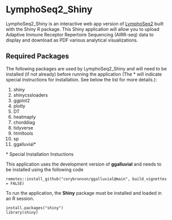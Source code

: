 # LymphoSeq2_Shiny

LymphoSeq2_Shiny is an interactive web app version of [LymphoSeq2](https://github.com/shashidhar22/LymphoSeq2/tree/v0.0.0.9000) built with the Shiny R package. This Shiny application will allow you to upload Adaptive Immune Receptor Repertoire Sequencing (AIRR-seq) data to display and download as PDF various analytical visualizations. 

## Required Packages

The following packages are used by LymphoSeq2_Shiny and will need to be installed (if not already) before running the application (The * will indicate special instructions for installation. See below the list for more details.): 

1. shiny
2. shinycssloaders
3. ggplot2
4. plotly
5. DT
6. heatmaply
7. chorddiag
8. tidyverse
9. htmltools
10. sp
11. ggalluvial*

  \* Special Installation Instuctions
  
  This application uses the development version of **ggalluvial** and needs to be installed using the following code
  ```
  remotes::install_github("corybrunson/ggalluvial@main", build_vignettes = FALSE)
  ```



To run the application, the **Shiny** package must be installed and loaded in an R session.
```
install.packages("shiny")
library(shiny)
```
